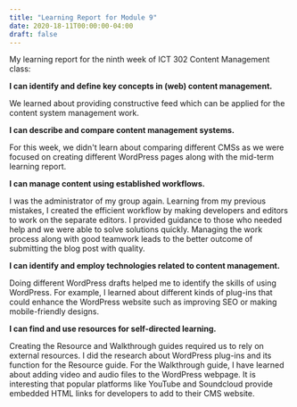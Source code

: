 ```yaml
---
title: "Learning Report for Module 9"
date: 2020-18-11T00:00:00-04:00
draft: false
---
```

My learning report for the ninth week of ICT 302 Content Management class:

**I can identify and define key concepts in (web) content management.**

We learned about providing constructive feed which can be applied for the content system management work. 


**I can describe and compare content management systems.**

For this week, we didn't learn about comparing different CMSs as we were focused on creating different WordPress pages along with the mid-term learning report. 


**I can manage content using established workflows.**

I was the administrator of my group again. Learning from my previous mistakes, I created the efficient workflow by making developers and editors to work on the separate editors. I provided guidance to those who needed help and we were able to solve solutions quickly. Managing the work process along with good teamwork leads to the better outcome of submitting the blog post with quality.


**I can identify and employ technologies related to content management.**

Doing different WordPress drafts helped me to identify the skills of using WordPress. For example, I learned about different kinds of plug-ins that could enhance the WordPress website such as improving SEO or making mobile-friendly designs.


**I can find and use resources for self-directed learning.**

Creating the Resource and Walkthrough guides required us to rely on external resources. I did the research about WordPress plug-ins and its function for the Resource guide. For the Walkthrough guide, I have learned about adding video and audio files to the WordPress webpage. It is interesting that popular platforms like YouTube and Soundcloud provide embedded HTML links for developers to add to their CMS website.
